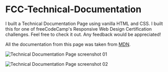 # FCC-Technical-Documentation

I built a Technical Documentation Page using vanilla HTML and CSS. I built this for one of freeCodeCamp's Responsive Web Design Certification challenges. Feel free to check it out. Any feedback would be appreciated!

All the documentation from this page was taken from [MDN](https://developer.mozilla.org/en-US/docs/Web/JavaScript/Guide).

![Technical Documentation Page screenshot 01](https://github.com/brandonnmelchor/FCC-Technical-Documentation/blob/main/screenshot%2001.jpg)

![Technical Documentation Page screenshot 02](https://raw.githubusercontent.com/brandonnmelchor/FCC-Technical-Documentation/main/screenshot%2002.jpg)
